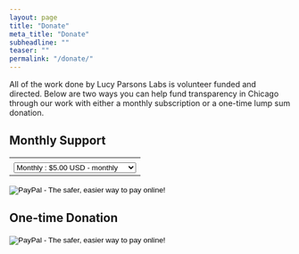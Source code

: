 ```yaml
---
layout: page
title: "Donate"
meta_title: "Donate"
subheadline: ""
teaser: ""
permalink: "/donate/"
---
```


All of the work done by Lucy Parsons Labs is volunteer funded and directed. Below are two ways you can help fund transparency in Chicago through our work with either a monthly subscription or a one-time lump sum donation.

## Monthly Support
<b></b>
<form action="https://www.paypal.com/cgi-bin/webscr" method="post" target="_top">
<input type="hidden" name="cmd" value="_s-xclick">
<input type="hidden" name="hosted_button_id" value="5THJR58FWU44L">
<table>
<tr><td><input type="hidden" name="on0" value=""></td></tr><tr><td><select name="os0">
	<option value="Monthly">Monthly : $5.00 USD - monthly</option>
	<option value="Monthly">Monthly : $10.00 USD - monthly</option>
	<option value="Monthly">Monthly : $25.00 USD - monthly</option>
	<option value="Monthly">Monthly : $50.00 USD - monthly</option>
	<option value="Monthly">Monthly : $100.00 USD - monthly</option>
</select> </td></tr>
</table>
<input type="hidden" name="currency_code" value="USD">
<input type="image" src="https://www.paypalobjects.com/en_US/i/btn/btn_subscribeCC_LG.gif" border="0" name="submit" alt="PayPal - The safer, easier way to pay online!">
<img alt="" border="0" src="https://www.paypalobjects.com/en_US/i/scr/pixel.gif" width="1" height="1">
</form>


## One-time Donation 
<b></b>
<form action="https://www.paypal.com/cgi-bin/webscr" method="post" target="_top">
<input type="hidden" name="cmd" value="_s-xclick">
<input type="hidden" name="hosted_button_id" value="XQR3TDPEB7U48">
<input type="image" src="https://www.paypalobjects.com/en_US/i/btn/btn_donateCC_LG.gif" border="0" name="submit" alt="PayPal - The safer, easier way to pay online!">
<img alt="" border="0" src="https://www.paypalobjects.com/en_US/i/scr/pixel.gif" width="1" height="1">
</form>
